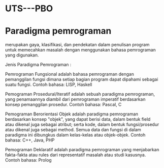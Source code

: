 # UTS---PBO
# Paradigma pemrograman

merupakan gaya, klasifikasi, dan pendekatan dalam penulisan program untuk memecahkan masalah dengan menggunakan bahasa pemrograman yang digunakan.

Jenis Paradigma Pemrograman :

Pemrograman Fungsional adalah bahasa pemrograman dengan pemanggilan fungsi dimana setiap bagian program dapat dipahami sebagai suatu fungsi. Contoh bahasa: LISP, Haskell

Pemograman Prosedural/Iteratif adalah sebuah paradigma pemrograman, yang penamaannya diambil dari pemrograman imperatif berdasarkan konsep pemanggilan prosedur. Contoh bahasa: Pascal, C

Pemograman Berorientasi Objek adalah paradigma pemrograman berdasarkan konsep "objek", yang dapat berisi data, dalam bentuk field atau dikenal juga sebagai atribut; serta kode, dalam bentuk fungsi/prosedur atau dikenal juga sebagai method. Semua data dan fungsi di dalam paradigma ini dibungkus dalam kelas-kelas atau objek-objek. Contoh bahasa: C++, Java, PHP

Pemograman Deklaratif adalah paradigma pemrograman yang menjabarkan fakta-fakta atau rules dari representatif masalah atau studi kasusnya. Contoh bahasa: Prolog
